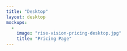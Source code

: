 ```yaml
---
title: "Desktop"
layout: desktop
mockups:
  -
    image: "rise-vision-pricing-desktop.jpg"
    title: "Pricing Page"
---
```

